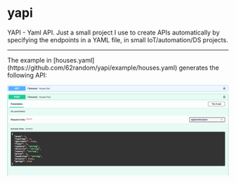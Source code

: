 # yapi
YAPI - Yaml API. Just a small project I use to create APIs automatically by specifying the endpoints in a YAML file, in small IoT/automation/DS projects.

<hr>
The example in [houses.yaml](https://github.com/62random/yapi/example/houses.yaml) generates the following API:

![Generated API](img/api.png)